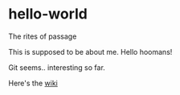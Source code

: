 # hello-world
The rites of passage

This is supposed to be about me. Hello hoomans!

Git seems.. interesting so far.

Here's the [wiki](https://github.com/Erisred/hello-world.wiki.git)
